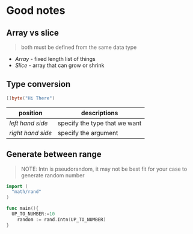 # Good notes

## Array vs slice

> both must be defined from the same data type

- _Array_ - fixed length list of things
- _Slice_ - array that can grow or shrink

## Type conversion

```go
[]byte("Hi There")
```

| position          | descriptions                  |
| ----------------- | ----------------------------- |
| _left hand side_  | specify the type that we want |
| _right hand side_ | specify the argument          |

## Generate between range

> NOTE: Intn is pseudorandom, it may not be best fit for your case to generate random number

```go
import (
  "math/rand"
)

func main(){
  UP_TO_NUMBER:=10
	random := rand.Intn(UP_TO_NUMBER)
}
```
